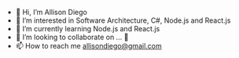 - 👋 Hi, I’m Allison Diego
- 👀 I’m interested in Software Architecture, C#, Node.js and React.js
- 🌱 I’m currently learning Node.js and React.js
- 💞️ I’m looking to collaborate on ... 🤔
- 📫 How to reach me allisondiego@gmail.com

<!---
allisondsantos/allisondsantos is a ✨ special ✨ repository because its `README.md` (this file) appears on your GitHub profile.
You can click the Preview link to take a look at your changes.
--->
